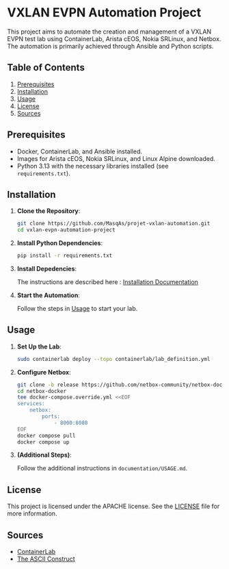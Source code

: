 # VXLAN EVPN Automation Project

This project aims to automate the creation and management of a VXLAN EVPN test lab using ContainerLab, Arista cEOS, Nokia SRLinux, and Netbox. The automation is primarily achieved through Ansible and Python scripts.

## Table of Contents

1. [Prerequisites](#prerequisites)
2. [Installation](#installation)
3. [Usage](#usage)
4. [License](#license)
5. [Sources](#sources)

## Prerequisites

- Docker, ContainerLab, and Ansible installed.
- Images for Arista cEOS, Nokia SRLinux, and Linux Alpine downloaded.
- Python 3.13 with the necessary libraries installed (see `requirements.txt`).

## Installation

1. **Clone the Repository**:

    ```bash
    git clone https://github.com/MasqAs/projet-vxlan-automation.git
    cd vxlan-evpn-automation-project
    ```

2. **Install Python Dependencies**:

    ```bash
    pip install -r requirements.txt
    ```

3. **Install Depedencies**:

    The instructions are described here : [Installation Documentation](./documentation/INSTALLATION.md)

4. **Start the Automation**:

    Follow the steps in [Usage](#usage) to start your lab.

## Usage

1. **Set Up the Lab**:

    ```bash
    sudo containerlab deploy --topo containerlab/lab_definition.yml
    ```

2. **Configure Netbox**:

    ```bash
    git clone -b release https://github.com/netbox-community/netbox-docker.git
    cd netbox-docker
    tee docker-compose.override.yml <<EOF
    services:
        netbox:
            ports:
                - 8000:8080
    EOF
    docker compose pull
    docker compose up
    ```

3. **(Additional Steps)**:

    Follow the additional instructions in `documentation/USAGE.md`.

## License

This project is licensed under the APACHE license. See the [LICENSE](LICENSE) file for more information.

## Sources

- [ContainerLab](https://containerlab.dev/)
- [The ASCII Construct](https://www.theasciiconstruct.com/post/multivendor-evpn-vxlan-l2-overlay/)
